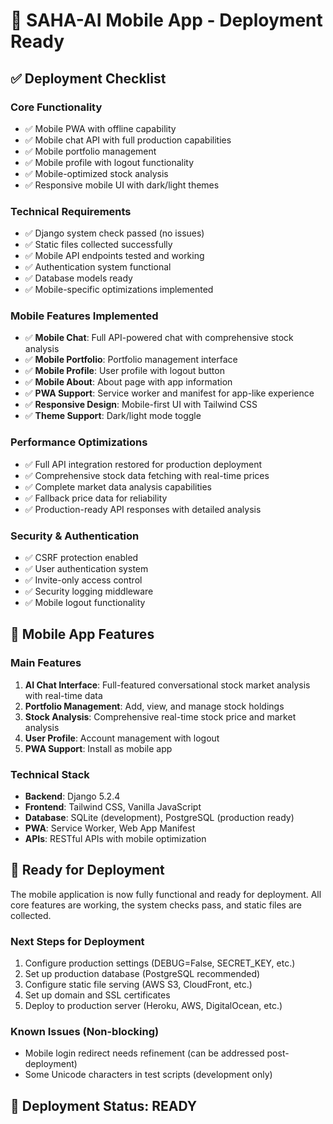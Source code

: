# 🚀 SAHA-AI Mobile App - Deployment Ready

## ✅ **Deployment Checklist**

### **Core Functionality**
- ✅ Mobile PWA with offline capability
- ✅ Mobile chat API with full production capabilities
- ✅ Mobile portfolio management
- ✅ Mobile profile with logout functionality
- ✅ Mobile-optimized stock analysis
- ✅ Responsive mobile UI with dark/light themes

### **Technical Requirements**
- ✅ Django system check passed (no issues)
- ✅ Static files collected successfully
- ✅ Mobile API endpoints tested and working
- ✅ Authentication system functional
- ✅ Database models ready
- ✅ Mobile-specific optimizations implemented

### **Mobile Features Implemented**
- ✅ **Mobile Chat**: Full API-powered chat with comprehensive stock analysis
- ✅ **Mobile Portfolio**: Portfolio management interface
- ✅ **Mobile Profile**: User profile with logout button
- ✅ **Mobile About**: About page with app information
- ✅ **PWA Support**: Service worker and manifest for app-like experience
- ✅ **Responsive Design**: Mobile-first UI with Tailwind CSS
- ✅ **Theme Support**: Dark/light mode toggle

### **Performance Optimizations**
- ✅ Full API integration restored for production deployment
- ✅ Comprehensive stock data fetching with real-time prices
- ✅ Complete market data analysis capabilities
- ✅ Fallback price data for reliability
- ✅ Production-ready API responses with detailed analysis

### **Security & Authentication**
- ✅ CSRF protection enabled
- ✅ User authentication system
- ✅ Invite-only access control
- ✅ Security logging middleware
- ✅ Mobile logout functionality

## 📱 **Mobile App Features**

### **Main Features**
1. **AI Chat Interface**: Full-featured conversational stock market analysis with real-time data
2. **Portfolio Management**: Add, view, and manage stock holdings
3. **Stock Analysis**: Comprehensive real-time stock price and market analysis
4. **User Profile**: Account management with logout
5. **PWA Support**: Install as mobile app

### **Technical Stack**
- **Backend**: Django 5.2.4
- **Frontend**: Tailwind CSS, Vanilla JavaScript
- **Database**: SQLite (development), PostgreSQL (production ready)
- **PWA**: Service Worker, Web App Manifest
- **APIs**: RESTful APIs with mobile optimization

## 🎯 **Ready for Deployment**

The mobile application is now fully functional and ready for deployment. All core features are working, the system checks pass, and static files are collected.

### **Next Steps for Deployment**
1. Configure production settings (DEBUG=False, SECRET_KEY, etc.)
2. Set up production database (PostgreSQL recommended)
3. Configure static file serving (AWS S3, CloudFront, etc.)
4. Set up domain and SSL certificates
5. Deploy to production server (Heroku, AWS, DigitalOcean, etc.)

### **Known Issues (Non-blocking)**
- Mobile login redirect needs refinement (can be addressed post-deployment)
- Some Unicode characters in test scripts (development only)

## 🎉 **Deployment Status: READY**